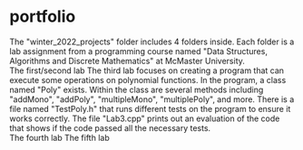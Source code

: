 # portfolio

The "winter_2022_projects" folder includes 4 folders inside. Each folder is a lab assignment from a programming course named "Data Structures, Algorithms and Discrete Mathematics" at McMaster University.
<br/>
The first/second lab 
The third lab focuses on creating a program that can execute some operations on polynomial functions. In the program, a class named "Poly" exists. Within the class are several methods including "addMono", "addPoly", "multipleMono", "multiplePoly", and more. There is a file named "TestPoly.h" that runs different tests on the program to ensure it works correctly. The file "Lab3.cpp" prints out an evaluation of the code that shows if the code passed all the necessary tests.  
The fourth lab
The fifth lab

